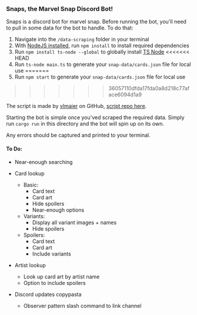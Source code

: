 ### Snaps, the Marvel Snap Discord Bot!

Snaps is a discord bot for marvel snap. Before running the bot, you'll need to pull in some data for the bot to handle. To do that:

1. Navigate into the `/data-scraping` folder in your terminal
2. With [NodeJS installed](https://nodejs.org), run `npm install` to install required dependencies
3. Run `npm install ts-node --global` to globally install [TS Node](https://www.npmjs.com/package/ts-node)
<<<<<<< HEAD
4. Run `ts-node main.ts` to generate your `snap-data/cards.json` file for local use 
=======
4. Run `npm start` to generate your `snap-data/cards.json` file for local use 
>>>>>>> 36057110dfda17fda0a8d218c77aface6094d1a9

The script is made by [vlmaier](https://github.com/vlmaier) on GitHub, [script repo here](https://github.com/vlmaier/marvel-snap-scrapr/).

Starting the bot is simple once you'ved scraped the required data. Simply run `cargo run` in this directory and the bot will spin up on its own.

Any errors should be captured and printed to your terminal. 

#### To Do:

- Near-enough searching
- Card lookup
    - Basic:
        - Card text
        - Card art
        - Hide spoilers
        - Near-enough options
    - Variants:
        - Display all variant images + names
        - Hide spoilers
    - Spoilers: 
        - Card text
        - Card art
        - Include variants

- Artist lookup
    - Look up card art by artist name
    - Option to include spoilers
    
- Discord updates copypasta
    - Observer pattern slash command to link channel
